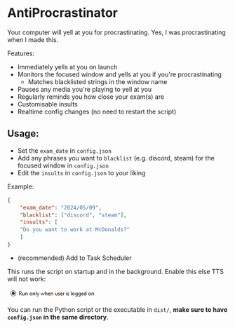 # AntiProcrastinator

Your computer will yell at you for procrastinating. Yes, I was procrastinating when I made this.

Features:

- Immediately yells at you on launch
- Monitors the focused window and yells at you if you're procrastinating
    - Matches blacklisted strings in the window name
- Pauses any media you're playing to yell at you
- Regularly reminds you how close your exam(s) are
- Customisable insults
- Realtime config changes (no need to restart the script)


## Usage:

- Set the `exam_date` in `config.json`
- Add any phrases you want to `blacklist` (e.g. discord, steam) for the focused window in `config.json`
- Edit the `insults` in `config.json` to your liking

Example:

```json
{
    "exam_date": "2024/05/09",
    "blacklist": ["discord", "steam"],
    "insults": [
    "Do you want to work at McDonalds?"
    ]
}

```

- (recommended) Add to Task Scheduler

This runs the script on startup and in the background.
Enable this else TTS will not work:

![Run only when user is logged on (checked)](image.png)

You can run the Python script or the executable in `dist/`, **make sure to have `config.json` in the same directory**.
